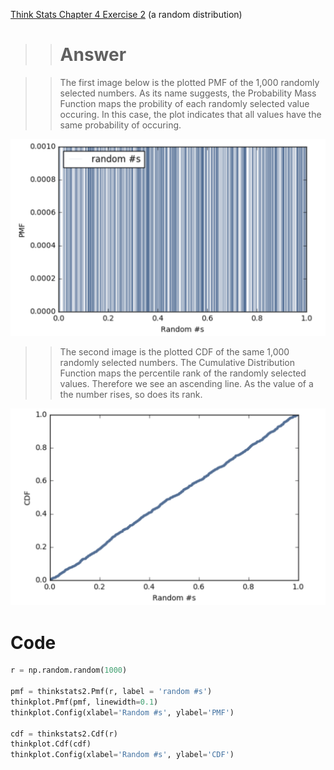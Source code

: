 [Think Stats Chapter 4 Exercise 2](http://greenteapress.com/thinkstats2/html/thinkstats2005.html#toc41) (a random distribution)

>> # Answer

>> The first image below is the plotted PMF of the 1,000 randomly selected numbers. As its name suggests, the Probability Mass Function maps the probility of each randomly selected value occuring. In this case, the plot indicates that all values have the same probability of occuring. 

![PMF](https://github.com/lorenaparralanda/dsp/blob/master/img/RandomPMF.png)

>> The second image is the plotted CDF of the same 1,000 randomly selected numbers. The Cumulative Distribution Function maps the percentile rank of the randomly selected values. Therefore we see an ascending line. As the value of a the number rises, so does its rank. 

![CDF](https://github.com/lorenaparralanda/dsp/blob/master/img/RandomCDF.png)

# Code

```python
r = np.random.random(1000)

pmf = thinkstats2.Pmf(r, label = 'random #s')
thinkplot.Pmf(pmf, linewidth=0.1)
thinkplot.Config(xlabel='Random #s', ylabel='PMF')

cdf = thinkstats2.Cdf(r)
thinkplot.Cdf(cdf)
thinkplot.Config(xlabel='Random #s', ylabel='CDF')
```

